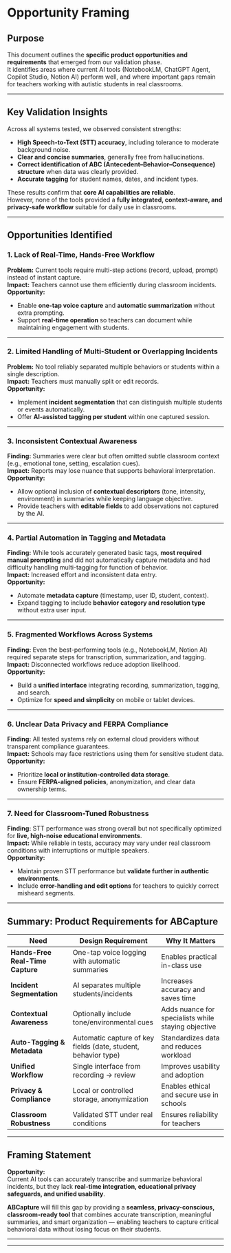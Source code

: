 # Opportunity Framing


## Purpose  
This document outlines the **specific product opportunities and requirements** that emerged from our validation phase.  
It identifies areas where current AI tools (NotebookLM, ChatGPT Agent, Copilot Studio, Notion AI) perform well, and where important gaps remain for teachers working with autistic students in real classrooms.

---

## Key Validation Insights  
Across all systems tested, we observed consistent strengths:
- **High Speech-to-Text (STT) accuracy**, including tolerance to moderate background noise.  
- **Clear and concise summaries**, generally free from hallucinations.  
- **Correct identification of ABC (Antecedent–Behavior–Consequence) structure** when data was clearly provided.  
- **Accurate tagging** for student names, dates, and incident types.  

These results confirm that **core AI capabilities are reliable**.  
However, none of the tools provided a **fully integrated, context-aware, and privacy-safe workflow** suitable for daily use in classrooms.

---

## Opportunities Identified

### 1. Lack of Real-Time, Hands-Free Workflow  
**Problem:** Current tools require multi-step actions (record, upload, prompt) instead of instant capture.  
**Impact:** Teachers cannot use them efficiently during classroom incidents.  
**Opportunity:**  
- Enable **one-tap voice capture** and **automatic summarization** without extra prompting.  
- Support **real-time operation** so teachers can document while maintaining engagement with students.

---

### 2. Limited Handling of Multi-Student or Overlapping Incidents  
**Problem:** No tool reliably separated multiple behaviors or students within a single description.  
**Impact:** Teachers must manually split or edit records.  
**Opportunity:**  
- Implement **incident segmentation** that can distinguish multiple students or events automatically.  
- Offer **AI-assisted tagging per student** within one captured session.

---

### 3. Inconsistent Contextual Awareness  
**Finding:** Summaries were clear but often omitted subtle classroom context (e.g., emotional tone, setting, escalation cues).  
**Impact:** Reports may lose nuance that supports behavioral interpretation.  
**Opportunity:**  
- Allow optional inclusion of **contextual descriptors** (tone, intensity, environment) in summaries while keeping language objective.  
- Provide teachers with **editable fields** to add observations not captured by the AI.

---

### 4. Partial Automation in Tagging and Metadata  
**Finding:** While tools accurately generated basic tags, **most required manual prompting** and did not automatically capture metadata and had difficulty handling multi-tagging for function of behavior.  
**Impact:** Increased effort and inconsistent data entry.  
**Opportunity:**  
- Automate **metadata capture** (timestamp, user ID, student, context).  
- Expand tagging to include **behavior category and resolution type** without extra user input.

---

### 5. Fragmented Workflows Across Systems  
**Finding:** Even the best-performing tools (e.g., NotebookLM, Notion AI) required separate steps for transcription, summarization, and tagging.  
**Impact:** Disconnected workflows reduce adoption likelihood.  
**Opportunity:**  
- Build a **unified interface** integrating recording, summarization, tagging, and search.  
- Optimize for **speed and simplicity** on mobile or tablet devices.

---

### 6. Unclear Data Privacy and FERPA Compliance  
**Finding:** All tested systems rely on external cloud providers without transparent compliance guarantees.  
**Impact:** Schools may face restrictions using them for sensitive student data.  
**Opportunity:**  
- Prioritize **local or institution-controlled data storage**.  
- Ensure **FERPA-aligned policies**, anonymization, and clear data ownership terms.

---

### 7. Need for Classroom-Tuned Robustness  
**Finding:** STT performance was strong overall but not specifically optimized for **live, high-noise educational environments**.  
**Impact:** While reliable in tests, accuracy may vary under real classroom conditions with interruptions or multiple speakers.  
**Opportunity:**  
- Maintain proven STT performance but **validate further in authentic environments**.  
- Include **error-handling and edit options** for teachers to quickly correct misheard segments.

---

## Summary: Product Requirements for ABCapture  

| **Need** | **Design Requirement** | **Why It Matters** |
|-----------|------------------------|--------------------|
| **Hands-Free Real-Time Capture** | One-tap voice logging with automatic summaries | Enables practical in-class use |
| **Incident Segmentation** | AI separates multiple students/incidents | Increases accuracy and saves time |
| **Contextual Awareness** | Optionally include tone/environmental cues | Adds nuance for specialists while staying objective |
| **Auto-Tagging & Metadata** | Automatic capture of key fields (date, student, behavior type) | Standardizes data and reduces workload |
| **Unified Workflow** | Single interface from recording → review | Improves usability and adoption |
| **Privacy & Compliance** | Local or controlled storage, anonymization | Enables ethical and secure use in schools |
| **Classroom Robustness** | Validated STT under real conditions | Ensures reliability for teachers |

---

## Framing Statement  

**Opportunity:**  
Current AI tools can accurately transcribe and summarize behavioral incidents, but they lack **real-time integration, educational privacy safeguards, and unified usability**.  

**ABCapture** will fill this gap by providing a **seamless, privacy-conscious, classroom-ready tool** that combines accurate transcription, meaningful summaries, and smart organization — enabling teachers to capture critical behavioral data without losing focus on their students.

---
---
